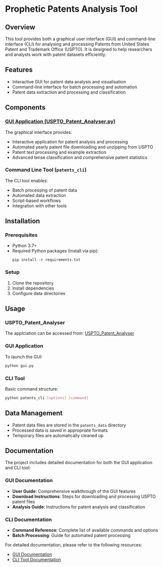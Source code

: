 # Prophetic Patents Analysis Tool

## Overview
This tool provides both a graphical user interface (GUI) and command-line interface (CLI) for analysing and processing Patents from United States Patent and Trademark Office (USPTO). It is designed to help researchers and analysts work with patent datasets efficiently.

## Features
- Interactive GUI for patent data analysis and visualisation
- Command-line interface for batch processing and automation
- Patent data extraction and processing and classification

## Components

### [GUI Application (USPTO_Patent_Analyser.py)](https://drive.google.com/file/d/1ssNa_78WTYcU7UI5iNjL9uodqxk5rMqh/view?usp=sharing)
The graphical interface provides:
- Interactive application for patent analysis and processing
- Automated yearly patent file downloading and unzipping from USPTO
- Patent text processing and  example extraction
- Advanced tense classification and comprehensive patent statistics

### Command Line Tool (`patents_cli`)
The CLI tool enables:
- Batch processing of patent data
- Automated data extraction
- Script-based workflows
- Integration with other tools

## Installation


### Prerequisites
- Python 3.7+
- Required Python packages (install via pip):
  ```
  pip install -r requirements.txt
  ```

### Setup
1. Clone the repository
2. Install dependencies
3. Configure data directories

## Usage

### USPTO_Patent_Analyser
The applciation can be accessed from: [USPTO_Patent_Analyser](https://drive.google.com/file/d/1ssNa_78WTYcU7UI5iNjL9uodqxk5rMqh/view?usp=sharing)

### GUI Application
To launch the GUI:
```bash
python gui.py
```

### CLI Tool
Basic command structure:
```bash
python patents_cli [options] [command]
```

## Data Management
- Patent data files are stored in the `patents_data` directory
- Processed data is saved in appropriate formats
- Temporary files are automatically cleaned up

## Documentation
The project includes detailed documentation for both the GUI application and CLI tool:

### GUI Documentation
- **User Guide**: Comprehensive walkthrough of the GUI features
- **Download Instructions**: Steps for downloading and processing USPTO patent files
- **Analysis Guide**: Instructions for patent analysis and classification

### CLI Documentation
- **Command Reference**: Complete list of available commands and options
- **Batch Processing**: Guide for automated patent processing

For detailed documentation, please refer to the following resources:
- [GUI Documentation](docs/gui_documentation.md)
- [CLI Tool Documentation](docs/patent_cli.md)